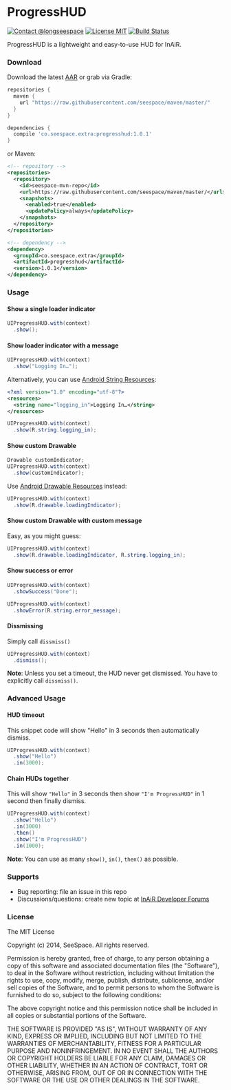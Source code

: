 # ProgressHUD #

[![Contact @longseespace](https://img.shields.io/badge/contact-%40longseespace-blue.svg)](https://twitter.com/longseespace)
[![License MIT](https://img.shields.io/apm/l/vim-mode.svg)](#license)
[![Build Status](https://travis-ci.org/seespace/progresshud.svg?branch=develop)](https://travis-ci.org/seespace/progresshud)

ProgressHUD is a lightweight and easy-to-use HUD for InAiR.

### Download ###

Download the latest [AAR](https://raw.githubusercontent.com/seespace/maven/master/co/seespace/extra/progresshud/1.0.1/progresshud-1.0.1.aar) or grab via Gradle:

```groovy
repositories {
  maven {
    url "https://raw.githubusercontent.com/seespace/maven/master/"
  }
}

dependencies {
  compile 'co.seespace.extra:progresshud:1.0.1'
}
```

or Maven:

```xml
<!-- repository -->
<repositories>
  <repository>
    <id>seespace-mvn-repo</id>
    <url>https://raw.githubusercontent.com/seespace/maven/master/</url>
    <snapshots>
      <enabled>true</enabled>
      <updatePolicy>always</updatePolicy>
    </snapshots>
  </repository>
</repositories>

<!-- dependency -->
<dependency>
  <groupId>co.seespace.extra</groupId>
  <artifactId>progresshud</artifactId>
  <version>1.0.1</version>
</dependency>
```

### Usage ###

#### Show a single loader indicator ####

```java
UIProgressHUD.with(context)
  .show();
```

#### Show loader indicator with a message ####

```java
UIProgressHUD.with(context)
  .show("Logging In…");
```

Alternatively, you can use [Android String Resources](http://developer.android.com/guide/topics/resources/string-resource.html):

```xml
<?xml version="1.0" encoding="utf-8"?>
<resources>
  <string name="logging_in">Logging In…</string>
</resources>
```

```java
UIProgressHUD.with(context)
  .show(R.string.logging_in);
```

#### Show custom Drawable ####

```java
Drawable customIndicator;
UIProgressHUD.with(context)
  .show(customIndicator);
```

Use [Android Drawable Resources](http://developer.android.com/guide/topics/resources/drawable-resource.html) instead:

```java
UIProgressHUD.with(context)
  .show(R.drawable.loadingIndicator);
```

#### Show custom Drawable with custom message ####

Easy, as you might guess:

```java
UIProgressHUD.with(context)
  .show(R.drawable.loadingIndicator, R.string.logging_in);
```

#### Show success or error ####

```java
UIProgressHUD.with(context)
  .showSuccess("Done");
```

```java
UIProgressHUD.with(context)
  .showError(R.string.error_message);
```

#### Dissmissing ####

Simply call `dissmiss()`

```java
UIProgressHUD.with(context)
  .dismiss();
```

**Note**: Unless you set a timeout, the HUD never get dismissed. You have to explicitly call `dissmiss()`.

### Advanced Usage ###

#### HUD timeout ####

This snippet code will show "Hello" in 3 seconds then automatically dismiss.

```java
UIProgressHUD.with(context)
  .show("Hello")
  .in(3000);
```

#### Chain HUDs together ####

This will show `"Hello"` in 3 seconds then show `"I'm ProgressHUD"` in 1 second then finally dismiss.

```java
UIProgressHUD.with(context)
  .show("Hello")
  .in(3000)
  .then()
  .show("I'm ProgressHUD")
  .in(1000);
```

**Note**: You can use as many `show()`, `in()`, `then()` as possible.

### Supports ###

* Bug reporting: file an issue in this repo
* Discussions/questions: create new topic at [InAiR Developer Forums](https://developer.inair.tv)

### License ###

The MIT License

Copyright (c) 2014, SeeSpace. All rights reserved.

Permission is hereby granted, free of charge, to any person obtaining a copy of this software and associated documentation files (the "Software"), to deal in the Software without restriction, including without limitation the rights to use, copy, modify, merge, publish, distribute, sublicense, and/or sell copies of the Software, and to permit persons to whom the Software is furnished to do so, subject to the following conditions:

The above copyright notice and this permission notice shall be included in all copies or substantial portions of the Software.

THE SOFTWARE IS PROVIDED "AS IS", WITHOUT WARRANTY OF ANY KIND, EXPRESS OR IMPLIED, INCLUDING BUT NOT LIMITED TO THE WARRANTIES OF MERCHANTABILITY, FITNESS FOR A PARTICULAR PURPOSE AND NONINFRINGEMENT. IN NO EVENT SHALL THE AUTHORS OR COPYRIGHT HOLDERS BE LIABLE FOR ANY CLAIM, DAMAGES OR OTHER LIABILITY, WHETHER IN AN ACTION OF CONTRACT, TORT OR OTHERWISE, ARISING FROM, OUT OF OR IN CONNECTION WITH THE SOFTWARE OR THE USE OR OTHER DEALINGS IN THE SOFTWARE.